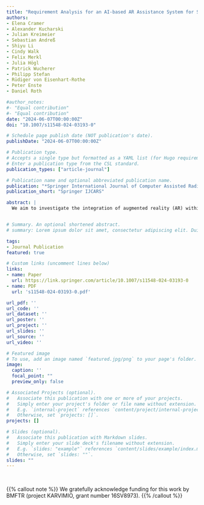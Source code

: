 ```yaml
---
title: "Requirement Analysis for an AI-based AR Assistance System for Surgical Tools in the Operating Room: Stakeholder Requirements and Technical Perspectives"
authors:
- Elena Cramer
- Alexander Kucharski
- Julian Kreimeier
- Sebastian Andreß
- Shiyu Li
- Cindy Walk
- Felix Merkl
- Julia Högl
- Patrick Wucherer
- Philipp Stefan
- Rüdiger von Eisenhart-Rothe
- Peter Enste
- Daniel Roth

#author_notes:
#- "Equal contribution"
#- "Equal contribution"
date: "2024-06-07T00:00:00Z"
doi: "10.1007/s11548-024-03193-0"

# Schedule page publish date (NOT publication's date).
publishDate: "2024-06-07T00:00:00Z"

# Publication type.
# Accepts a single type but formatted as a YAML list (for Hugo requirements).
# Enter a publication type from the CSL standard.
publication_types: ["article-journal"]

# Publication name and optional abbreviated publication name.
publication: "*Springer International Journal of Computer Assisted Radiology and Surgery*"
publication_short: "Springer IJCARS"

abstract: |
  We aim to investigate the integration of augmented reality (AR) within the context of increasingly complex surgical procedures and instrument handling toward the transition to smart operating rooms (OR). In contrast to cumbersome paper-based surgical instrument manuals still used in the OR, we wish to provide surgical staff with an AR head-mounted display that provides in-situ visualization and guidance throughout the assembly process of surgical instruments. Our requirement analysis supports the development and provides guidelines for its transfer into surgical practice.


# Summary. An optional shortened abstract.
# summary: Lorem ipsum dolor sit amet, consectetur adipiscing elit. Duis posuere tellus ac convallis placerat. Proin tincidunt magna sed ex sollicitudin condimentum.

tags:
- Journal Publication
featured: true

# Custom links (uncomment lines below)
links:
- name: Paper
  url: https://link.springer.com/article/10.1007/s11548-024-03193-0
- name: PDF
  url: 's11548-024-03193-0.pdf'

url_pdf: ''
url_code: ''
url_dataset: ''
url_poster: ''
url_project: ''
url_slides: ''
url_source: ''
url_video: ''

# Featured image
# To use, add an image named `featured.jpg/png` to your page's folder. 
image:
  caption: ''
  focal_point: ""
  preview_only: false

# Associated Projects (optional).
#   Associate this publication with one or more of your projects.
#   Simply enter your project's folder or file name without extension.
#   E.g. `internal-project` references `content/project/internal-project/index.md`.
#   Otherwise, set `projects: []`.
projects: []

# Slides (optional).
#   Associate this publication with Markdown slides.
#   Simply enter your slide deck's filename without extension.
#   E.g. `slides: "example"` references `content/slides/example/index.md`.
#   Otherwise, set `slides: ""`.
slides: ""
---
```



<br>

{{% callout note %}}
We gratefully acknowledge funding for this work by BMFTR (project KARVIMIO, grant number 16SV8973).
{{% /callout %}}
